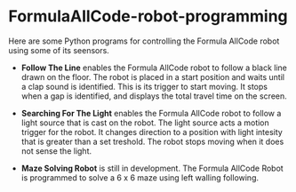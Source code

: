 # FormulaAllCode-robot-programming

Here are some Python programs for controlling the Formula AllCode robot using some of its seensors.

- **Follow The Line** enables the Formula AllCode robot to follow a black line drawn on the floor. The robot is placed in a start position and waits until a clap sound is identified. This is its trigger to start moving. It stops when a gap is identified, and displays the total travel time on the screen. 

- **Searching For The Light**  enables the Formula AllCode robot to follow a light source that is cast on the robot. The light source acts a motion trigger for the robot. It changes direction to a position with light intesity that is greater than a set treshold. The robot stops moving when it does not sense the light. 

- **Maze Solving Robot** is still in development. The Formula AllCode Robot is programmed to solve a 6 x 6 maze using left walling following.
